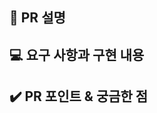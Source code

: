 <!--
# PR 체크리스트

### PR을 올렸다면 아래 사항은 반드시 지켜주세요.

- [ ] PR 우측 Labels에서 적절한 라벨을 부착하였습니다.
- [ ] Commit 메세지 규칙에 맞게 작성했습니다.
- [ ] 제가 의도한 파일들과 수정 사항들만 커밋이 된 것을 확인 하였습니다.
- [ ] 기능에대한 오류가 없는것을 확인했습니다
- [ ] 브라우저 콘솔상 에러가 없는것을 확인했습니다.
- [ ] npm start로 구현한 화면 혹은 기능을 확인했습니다
- [ ] 코드 리뷰 사항을 모두 반영하였습니다.
- [ ] 리뷰어에 1명 할당했습니다.
-->

## 📌 PR 설명
<!-- 어떤 걸 만들었는지 대략적으로 설명해주세요 -->

## 💻 요구 사항과 구현 내용
<!-- 기능을 Commit 별로 잘개 쪼개고, Commit 별로 설명해주세요 -->

## ✔️ PR 포인트 & 궁금한 점
<!-- 리뷰어 분들이 집중적으로 보셨으면 하는 내용을 적어주세요 -->
